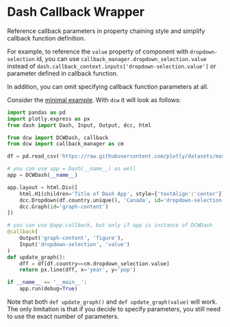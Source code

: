 # Dash Callback Wrapper

Reference callback parameters in property chaining style and simplify callback function definition.

For example, to reference the `value` property of component with `dropdown-selection` id, you can use `callback_manager.dropdown_selection.value` instead of `dash.callback_context.inputs['dropdown-selection.value']` or parameter defined in callback function.

In addition, you can omit specifying callback function parameters at all.

Consider the [minimal example](https://dash.plotly.com/minimal-app). With `dcw` it will look as follows:

```python
import pandas as pd
import plotly.express as px
from dash import Dash, Input, Output, dcc, html

from dcw import DCWDash, callback
from dcw import callback_manager as cm

df = pd.read_csv('https://raw.githubusercontent.com/plotly/datasets/master/gapminder_unfiltered.csv')

# you can use app = Dash(__name__) as well
app = DCWDash(__name__)

app.layout = html.Div([
    html.H1(children='Title of Dash App', style={'textAlign':'center'}),
    dcc.Dropdown(df.country.unique(), 'Canada', id='dropdown-selection'),
    dcc.Graph(id='graph-content')
])

# you can use @app.callback, but only if app is instance of DCWDash
@callback(
    Output('graph-content', 'figure'),
    Input('dropdown-selection', 'value')
)
def update_graph():
    dff = df[df.country==cm.dropdown_selection.value]
    return px.line(dff, x='year', y='pop')

if __name__ == '__main__':
    app.run(debug=True)
```

Note that both `def update_graph()` and `def update_graph(value)` will work. The only limitation is that if you decide to specify parameters, you still need to use the exact number of parameters.
